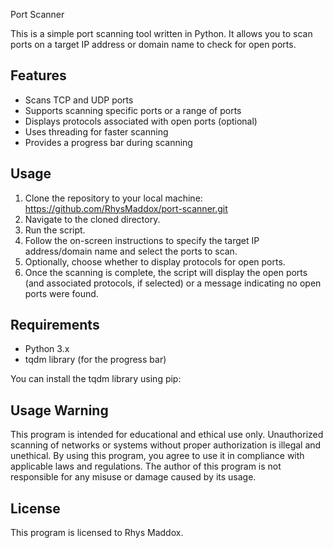 Port Scanner

This is a simple port scanning tool written in Python. It allows you to scan ports on a target IP address or domain name to check for open ports.

## Features

- Scans TCP and UDP ports
- Supports scanning specific ports or a range of ports
- Displays protocols associated with open ports (optional)
- Uses threading for faster scanning
- Provides a progress bar during scanning

## Usage

1. Clone the repository to your local machine: https://github.com/RhysMaddox/port-scanner.git
2. Navigate to the cloned directory.
3. Run the script.
4. Follow the on-screen instructions to specify the target IP address/domain name and select the ports to scan.
5. Optionally, choose whether to display protocols for open ports.
6. Once the scanning is complete, the script will display the open ports (and associated protocols, if selected) or a message indicating no open ports were found.

## Requirements

- Python 3.x
- tqdm library (for the progress bar)

You can install the tqdm library using pip:

## Usage Warning

This program is intended for educational and ethical use only. Unauthorized scanning of networks or systems without proper authorization is illegal and unethical. By using this program, you agree to use it in compliance with applicable laws and regulations. The author of this program is not responsible for any misuse or damage caused by its usage.


## License

This program is licensed to Rhys Maddox.







